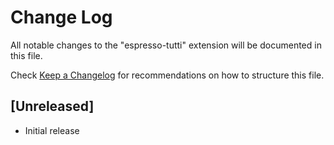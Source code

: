 # Change Log

All notable changes to the "espresso-tutti" extension will be documented in this file.

Check [Keep a Changelog](http://keepachangelog.com/) for recommendations on how to structure this file.

## [Unreleased]

- Initial release
